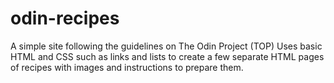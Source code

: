 # odin-recipes

A simple site following the guidelines on The Odin Project (TOP)
Uses basic HTML and CSS such as links and lists to create a few
separate HTML pages of recipes with images and instructions to prepare them.